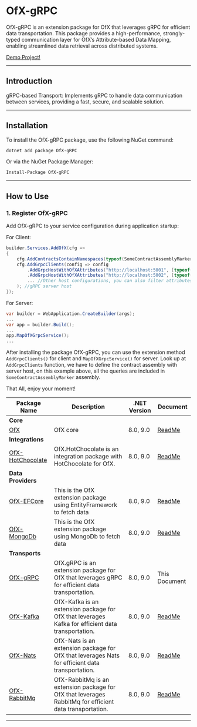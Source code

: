 # OfX-gRPC

OfX-gRPC is an extension package for OfX that leverages gRPC for efficient data transportation. This package provides a
high-performance, strongly-typed communication layer for OfX’s Attribute-based Data Mapping, enabling streamlined data
retrieval across distributed systems.

[Demo Project!](https://github.com/quyvu01/TestOfX-Demo)

---

## Introduction

gRPC-based Transport: Implements gRPC to handle data communication between services, providing a fast, secure, and
scalable solution.

---

## Installation

To install the OfX-gRPC package, use the following NuGet command:

```bash
dotnet add package OfX-gRPC
```

Or via the NuGet Package Manager:

```bash
Install-Package OfX-gRPC
```

---

## How to Use

### 1. Register OfX-gRPC

Add OfX-gRPC to your service configuration during application startup:

For Client:

```csharp
builder.Services.AddOfX(cfg =>
{
    cfg.AddContractsContainNamespaces(typeof(SomeContractAssemblyMarker).Assembly);
    cfg.AddGrpcClients(config => config
        .AddGrpcHostWithOfXAttributes("http://localhost:5001", [typeof(UserOfAttribute)])
        .AddGrpcHostWithOfXAttributes("http://localhost:5002", [typeof(CountryOfAttribute), typeof(ProvinceOfAttribute)...])
        ... //Other host configurations, you can also filter attributes by creating an interface and then filtering the attributes that implement the interface...
    ); //gRPC server host
});
```

For Server:

```csharp
var builder = WebApplication.CreateBuilder(args);
...
var app = builder.Build();
...
app.MapOfXGrpcService();
...
```

After installing the package OfX-gRPC, you can use the extension method `AddGrpcClients()` for client and
`MapOfXGrpcService()` for server. Look up at `AddGrpcClients` function, we have to define the contract assembly with
server host, on this example above, all the queries are included in `SomeContractAssemblyMarker` assembly.

That All, enjoy your moment!

| Package Name                               | Description                                                                                             | .NET Version | Document                                                                                 |
|--------------------------------------------|---------------------------------------------------------------------------------------------------------|--------------|------------------------------------------------------------------------------------------|
| **Core**                                   |                                                                                                         |
| [OfX][OfX.nuget]                           | OfX core                                                                                                | 8.0, 9.0     | [ReadMe](https://github.com/quyvu01/OfX/blob/main/README.md)                             |
| **Integrations**                           |                                                                                                         |
| [OfX-HotChocolate][OfX-HotChocolate.nuget] | OfX.HotChocolate is an integration package with HotChocolate for OfX.                                   | 8.0, 9.0     | [ReadMe](https://github.com/quyvu01/OfX/blob/main/src/OfX.HotChocolate/README.md)        |
| **Data Providers**                         |                                                                                                         |
| [OfX-EFCore][OfX-EFCore.nuget]             | This is the OfX extension package using EntityFramework to fetch data                                   | 8.0, 9.0     | [ReadMe](https://github.com/quyvu01/OfX/blob/main/src/OfX.EntityFrameworkCore/README.md) |
| [OfX-MongoDb][OfX-MongoDb.nuget]           | This is the OfX extension package using MongoDb to fetch data                                           | 8.0, 9.0     | [ReadMe](https://github.com/quyvu01/OfX/blob/main/src/OfX.MongoDb/README.md)             |
| **Transports**                             |                                                                                                         |
| [OfX-gRPC][OfX-gRPC.nuget]                 | OfX.gRPC is an extension package for OfX that leverages gRPC for efficient data transportation.         | 8.0, 9.0     | This Document                                                                            |
| [OfX-Kafka][OfX-Kafka.nuget]               | OfX-Kafka is an extension package for OfX that leverages Kafka for efficient data transportation.       | 8.0, 9.0     | [ReadMe](https://github.com/quyvu01/OfX/blob/main/src/OfX.Kafka/README.md)               |
| [OfX-Nats][OfX-Nats.nuget]                 | OfX-Nats is an extension package for OfX that leverages Nats for efficient data transportation.         | 8.0, 9.0     | [ReadMe](https://github.com/quyvu01/OfX/blob/main/src/OfX.Nats/README.md)                |
| [OfX-RabbitMq][OfX-RabbitMq.nuget]         | OfX-RabbitMq is an extension package for OfX that leverages RabbitMq for efficient data transportation. | 8.0, 9.0     | [ReadMe](https://github.com/quyvu01/OfX/blob/main/src/OfX.RabbitMq/README.md)            |

---

[OfX.nuget]: https://www.nuget.org/packages/OfX/

[OfX-EFCore.nuget]: https://www.nuget.org/packages/OfX-EFCore/

[OfX-MongoDb.nuget]: https://www.nuget.org/packages/OfX-MongoDb/

[OfX-HotChocolate.nuget]: https://www.nuget.org/packages/OfX-HotChocolate/

[OfX-gRPC.nuget]: https://www.nuget.org/packages/OfX-gRPC/

[OfX-Nats.nuget]: https://www.nuget.org/packages/OfX-Nats/

[OfX-RabbitMq.nuget]: https://www.nuget.org/packages/OfX-RabbitMq/

[OfX-Kafka.nuget]: https://www.nuget.org/packages/OfX-Kafka/